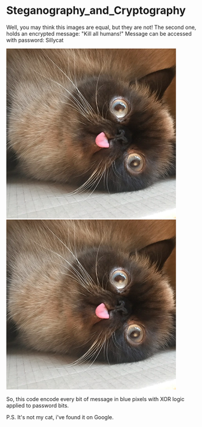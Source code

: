 # Steganography_and_Cryptography

Well, you may think this images are equal, but they are not! The second one, holds an encrypted message: "Kill all humans!"
Message can be accessed with password: Sillycat

<img width="450" alt="Cat" src="https://github.com/Sonofasleep/Steganography_and_Cryptography/blob/master/PhotoForHiding.jpeg"> <img width="450" alt="CatWithText" src="https://github.com/Sonofasleep/Steganography_and_Cryptography/blob/master/PhotoForHidingWithText.jpeg">

So, this code encode every bit of message in blue pixels with XOR logic applied to password bits.

P.S. It's not my cat, i've found it on Google.

